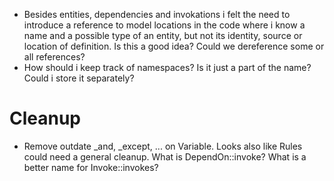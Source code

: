 * Besides entities, dependencies and invokations i felt the need to introduce a
  reference to model locations in the code where i know a name and a possible
  type of an entity, but not its identity, source or location of definition. Is
  this a good idea? Could we dereference some or all references?
* How should i keep track of namespaces? Is it just a part of the name? Could i
  store it separately?

# Cleanup
* Remove outdate _and, _except, ... on Variable. Looks also like Rules could need
  a general cleanup. What is DependOn::invoke? What is a better name for 
  Invoke::invokes?
